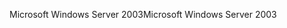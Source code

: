 <span data-ttu-id="73e34-101">Microsoft Windows Server 2003</span><span class="sxs-lookup"><span data-stu-id="73e34-101">Microsoft Windows Server 2003</span></span>